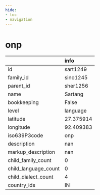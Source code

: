 ```yaml
---
hide:
- toc
- navigation
---
```

# onp
|                      | info      |
|:---------------------|:----------|
| id                   | sart1249  |
| family_id            | sino1245  |
| parent_id            | sher1256  |
| name                 | Sartang   |
| bookkeeping          | False     |
| level                | language  |
| latitude             | 27.375914 |
| longitude            | 92.409383 |
| iso639P3code         | onp       |
| description          | nan       |
| markup_description   | nan       |
| child_family_count   | 0         |
| child_language_count | 0         |
| child_dialect_count  | 4         |
| country_ids          | IN        |